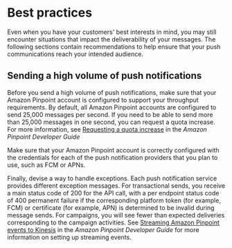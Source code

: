 # Best practices<a name="channels-push-best-practices"></a>

Even when you have your customers' best interests in mind, you may still encounter situations that impact the deliverability of your messages\. The following sections contain recommendations to help ensure that your push communications reach your intended audience\.

## Sending a high volume of push notifications<a name="channels-push-best-practices-highvolume"></a>

Before you send a high volume of push notifications, make sure that your Amazon Pinpoint account is configured to support your throughput requirements\. By default, all Amazon Pinpoint accounts are configured to send 25,000 messages per second\. If you need to be able to send more than 25,000 messages in one second, you can request a quota increase\. For more information, see [Requesting a quota increase](https://docs.aws.amazon.com/pinpoint/latest/developerguide/quotas.html#quotas-increase) in the *Amazon Pinpoint Developer Guide*

Make sure that your Amazon Pinpoint account is correctly configured with the credentials for each of the push notification providers that you plan to use, such as FCM or APNs\.

Finally, devise a way to handle exceptions\. Each push notification service provides different exception messages\. For transactional sends, you receive a main status code of 200 for the API call, with a per endpoint status code of 400 permanent failure if the corresponding platform token \(for example, FCM\) or certificate \(for example, APN\) is determined to be invalid during message sends\. For campaigns, you will see fewer than expected deliveries corresponding to the campaign activities\. See [Streaming Amazon Pinpoint events to Kinesis](https://docs.aws.amazon.com/pinpoint/latest/developerguide/event-streams.html) in the *Amazon Pinpoint Developer Guide* for more information on setting up streaming events\.